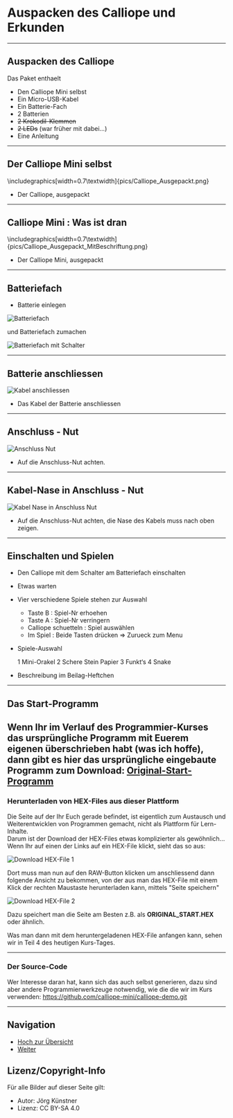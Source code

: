 # Auspacken des Calliope und Erkunden
---
## Auspacken des Calliope

Das Paket enthaelt

* Den Calliope Mini selbst
* Ein Micro-USB-Kabel
* Ein Batterie-Fach
* 2 Batterien
* ~~2 Krokodil-Klemmen~~
* ~~2 LEDs~~ (war früher mit dabei...)
* Eine Anleitung

---
## Der Calliope Mini selbst

\includegraphics[width=0.7\textwidth]{pics/Calliope_Ausgepackt.png}

* Der Calliope, ausgepackt

---
## Calliope Mini : Was ist dran

\includegraphics[width=0.7\textwidth]{pics/Calliope_Ausgepackt_MitBeschriftung.png}

* Der Calliope Mini, ausgepackt

---
## Batteriefach 

* Batterie einlegen 

![Batteriefach](pics/BatterieFach.png)

und Batteriefach zumachen



![Batteriefach mit Schalter](pics/BatterieFachSchalter.png)

---
## Batterie anschliessen

![Kabel anschliessen](pics/KabelAnschliessen.png)

* Das Kabel der Batterie anschliessen
---
## Anschluss - Nut


![Anschluss Nut ](pics/AnschlussNut.png)

* Auf die Anschluss-Nut achten.

---
## Kabel-Nase in Anschluss - Nut


![Kabel Nase in Anschluss Nut ](pics/AnschlussNutMitKabelNase.png)

* Auf die Anschluss-Nut achten, die Nase des Kabels muss nach oben zeigen.
---
## Einschalten und Spielen

* Den Calliope mit dem Schalter am Batteriefach einschalten
* Etwas warten
* Vier verschiedene Spiele stehen zur Auswahl

    * Taste B : Spiel-Nr erhoehen
    * Taste A : Spiel-Nr verringern 
    * Calliope schuetteln : Spiel auswählen
    * Im Spiel : Beide Tasten drücken => Zurueck zum Menu

* Spiele-Auswahl
  
    1 Mini-Orakel
    2 Schere Stein Papier
    3 Funkt‘s
    4 Snake

* Beschreibung im Beilag-Heftchen
---
## Das Start-Programm 

Wenn Ihr im Verlauf des Programmier-Kurses das ursprüngliche Programm mit Euerem eigenen überschrieben habt (was ich hoffe), dann gibt es hier das ursprüngliche eingebaute Programm zum Download: [Original-Start-Programm](code/calliope-demo-combined.hex)
---
### Herunterladen von HEX-Files aus dieser Plattform

Die Seite auf der Ihr Euch gerade befindet, ist eigentlich zum Austausch und Weiterentwicklen von Programmen gemacht, nicht als Plattform für Lern-Inhalte.   
Darum ist der Download der HEX-Files etwas komplizierter als gewöhnlich...
Wenn Ihr auf einen der Links auf ein HEX-File klickt, sieht das so aus:

 ![Download HEX-File 1 ](pics/Download_Hex_01.png)

Dort muss man nun auf den RAW-Button klicken um anschliessend dann folgende Ansicht zu bekommen, von der aus man das HEX-File mit einem Klick der rechten Maustaste herunterladen kann, mittels "Seite speichern"

 ![Download HEX-File 2 ](pics/Download_Hex_02.png)

Dazu speichert man die Seite am Besten z.B. als __ORIGINAL_START.HEX__ oder ähnlich.

Was man dann mit dem heruntergeladenen HEX-File anfangen kann, sehen wir in Teil 4 des heutigen Kurs-Tages.

---
### Der Source-Code

Wer Interesse daran hat, kann sich das auch selbst generieren, dazu sind aber andere Programmierwerkzeuge notwendig, wie die die wir im Kurs verwenden:
<https://github.com/calliope-mini/calliope-demo.git>

---
## Navigation

* [Hoch zur Übersicht](../README.md)  
* [Weiter ](../01_02_Start_Simulator/README.md)



## Lizenz/Copyright-Info
Für alle Bilder auf dieser Seite gilt:

*  Autor: Jörg Künstner
* Lizenz: CC BY-SA 4.0
